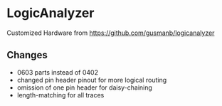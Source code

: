 # LogicAnalyzer
Customized Hardware from https://github.com/gusmanb/logicanalyzer

## Changes
- 0603 parts instead of 0402
- changed pin header pinout for more logical routing
- omission of one pin header for daisy-chaining
- length-matching for all traces